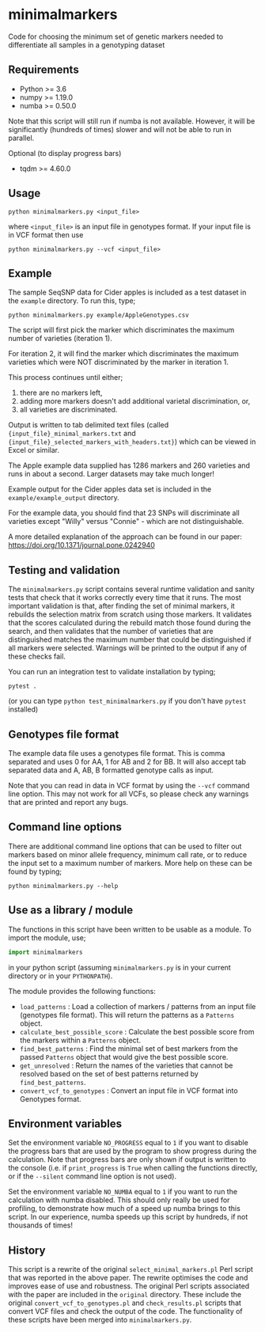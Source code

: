 # minimalmarkers

Code for choosing the minimum set of genetic markers needed to differentiate
all samples in a genotyping dataset

## Requirements

* Python >= 3.6
* numpy >= 1.19.0
* numba >= 0.50.0

Note that this script will still run if numba is not available. However, it
will be significantly (hundreds of times) slower and will not be able
to run in parallel.

Optional (to display progress bars)

* tqdm >= 4.60.0

## Usage

```
python minimalmarkers.py <input_file>
```

where `<input_file>` is an input file in genotypes format. If your input
file is in VCF format then use

```
python minimalmarkers.py --vcf <input_file>
```

## Example

The sample SeqSNP data for Cider apples is included as a test dataset
in the `example` directory. To run this, type;

```
python minimalmarkers.py example/AppleGenotypes.csv
```

The script will first pick the marker which discriminates the maximum
number of varieties (iteration 1).

For iteration 2, it will find the marker which discriminates the maximum
varieties which were NOT discriminated by the marker in iteration 1.

This process continues until either;

1. there are no markers left,
2. adding more markers doesn't add additional varietal discrimination, or,
3. all varieties are discriminated.

Output is written to tab delimited text files (called
`{input_file}_minimal_markers.txt` and
`{input_file}_selected_markers_with_headers.txt}`) which can be
viewed in Excel or similar.

The Apple example data supplied has 1286 markers and 260 varieties
and runs in about a second. Larger datasets may take much longer!

Example output for the Cider apples data set is included in the
`example/example_output` directory.

For the example data, you should find that 23 SNPs will discriminate
all varieties except "Willy" versus "Connie" - which are not distinguishable.

A more detailed explanation of the approach can be found in
our paper: https://doi.org/10.1371/journal.pone.0242940

## Testing and validation

The `minimalmarkers.py` script contains several runtime validation
and sanity tests that check that it works correctly every time
that it runs. The most important validation is that, after finding the
set of minimal markers, it rebuilds the selection matrix from scratch using
those markers. It validates that the scores calculated during the rebuild
match those found during the search, and then validates that the number
of varieties that are distinguished matches the maximum number that could
be distinguished if all markers were selected. Warnings will be printed
to the output if any of these checks fail.

You can run an integration test to validate installation by typing;

```
pytest .
```

(or you can type `python test_minimalmarkers.py` if you don't have
`pytest` installed)

## Genotypes file format

The example data file uses a genotypes file format. This is comma separated
and uses 0 for AA, 1 for AB and 2 for BB. It will also accept tab separated
data and A, AB, B formatted genotype calls as input.

Note that you can read in data in VCF format by using the `--vcf` command
line option. This may not work for all VCFs, so please check any warnings
that are printed and report any bugs.

## Command line options

There are additional command line options that can be used to filter
out markers based on minor allele frequency, minimum call rate, or
to reduce the input set to a maximum number of markers. More help
on these can be found by typing;

```
python minimalmarkers.py --help
```

## Use as a library / module

The functions in this script have been written to be usable as a
module. To import the module, use;

```python
import minimalmarkers
```

in your python script (assuming `minimalmarkers.py` is in your current
directory or in your `PYTHONPATH`).

The module provides the following functions:

* `load_patterns` : Load a collection of markers / patterns from
   an input file (genotypes file format). This will return
   the patterns as a `Patterns` object.
* `calculate_best_possible_score` : Calculate the best possible score
   from the markers within a `Patterns` object.
* `find_best_patterns` : Find the minimal set of best markers from
   the passed `Patterns` object that would give the best possible score.
* `get_unresolved` : Return the names of the varieties that cannot be
   resolved based on the set of best patterns returned by
   `find_best_patterns`.
* `convert_vcf_to_genotypes` : Convert an input file in VCF format into
   Genotypes format.

## Environment variables

Set the environment variable `NO_PROGRESS` equal to `1` if you want to
disable the progress bars that are used by the program to show progress
during the calculation. Note that progress bars are only shown if
output is written to the console (i.e. if `print_progress` is `True`
when calling the functions directly, or if the `--silent` command line
option is not used).

Set the environment variable `NO_NUMBA` equal to `1` if you want
to run the calculation with numba disabled. This should only really
be used for profiling, to demonstrate how much of a speed up numba
brings to this script. In our experience, numba speeds up this
script by hundreds, if not thousands of times!

## History

This script is a rewrite of the original `select_minimal_markers.pl` Perl
script that was reported in the above paper. The rewrite optimises the code
and improves ease of use and robustness. The original Perl scripts
associated with the paper are included in the `original` directory.
These include the original `convert_vcf_to_genotypes.pl` and
`check_results.pl` scripts that convert VCF files and check the output
of the code. The functionality of these scripts have been merged into
`minimalmarkers.py`.
